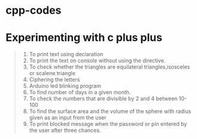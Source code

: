 # cpp-codes
Experimenting with c plus plus
=================================
> 1. To print text using declaration
> 2. To print the text on console without using the directive.
> 3. To check whether the triangles are equilateral triangles,isosceles or scalene triangle
> 4. Ciphering the letters
> 5. Arduino led blinking program
> 6. To find number of days in a given month.
> 7. To check the numbers that are divisible by 2 and 4 between 10-100
> 8. To find the surface area and the volume of the sphere with radius given as an input from the user
> 9. To print blocked message when the password or pin entered by the user after three chances.
